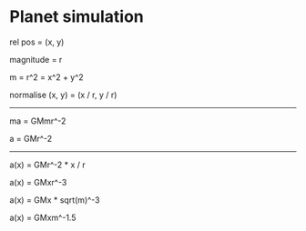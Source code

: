 # Planet simulation

rel pos = (x, y)

magnitude = r

m = r^2 = x^2 + y^2

normalise (x, y) = (x / r, y / r)

---

ma = GMmr^-2

a = GMr^-2

---

a(x) = GMr^-2 * x / r

a(x) = GMxr^-3

a(x) = GMx * sqrt(m)^-3

a(x) = GMxm^-1.5
